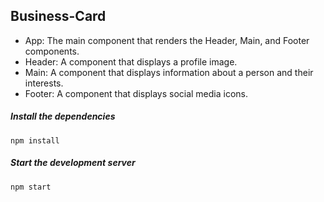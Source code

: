 ## Business-Card

* App: The main component that renders the Header, Main, and Footer components.
* Header: A component that displays a profile image.
* Main: A component that displays information about a person and their interests.
* Footer: A component that displays social media icons.

##### Install the dependencies 
```
npm install

```

##### Start the development server
```
npm start

```

